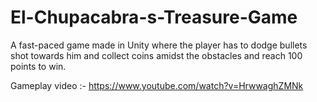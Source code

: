 # El-Chupacabra-s-Treasure-Game

A fast-paced game made in Unity where the player has to dodge bullets shot towards him and collect coins amidst the obstacles and reach 100 points to win.

Gameplay video :- https://www.youtube.com/watch?v=HrwwaghZMNk
